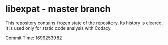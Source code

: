# libexpat - master branch

This repository contains frozen state of the repository.
Its history is cleared. It is used only for static code
analysis with Codacy.

Commit Time: 1699253982